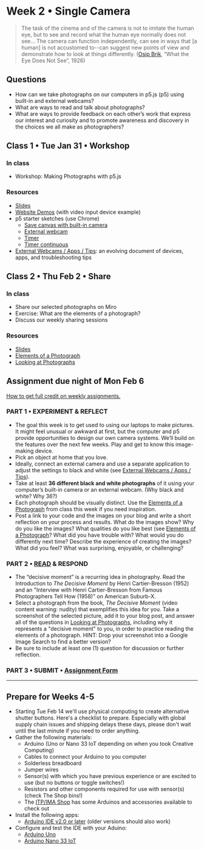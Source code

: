 # Week 2 • Single Camera

> The task of the cinema and of the camera is not to imitate the human eye, but to see and record what the human eye normally does not see… The camera can function independently, can see in ways that [a human] is not accustomed to--can suggest new points of view and demonstrate how to look at things differently. ([Osip Brik](https://en.wikipedia.org/wiki/Osip_Brik), “What the Eye Does Not See”, 1926)

## Questions
- How can we take photographs on our computers in p5.js (p5) using built-in and external webcams?
- What are ways to read and talk about photographs? 
- What are ways to provide feedback on each other’s work that express our interest and curiosity and to promote awareness and discovery in the choices we all make as photographers?

## Class 1 • Tue Jan 31 • Workshop

### In class
- Workshop: Making Photographs with p5.js

### Resources
- [Slides](https://drive.google.com/drive/u/1/folders/1bp6ZJ3krohBmhxB699nj1edjueV8w-EO)
- [Website Demos](https://ellennickles.github.io/demos/) (with video input device example)
- p5 starter sketches (use Chrome)
    - [Save canvas with built-in camera](https://editor.p5js.org/enickles/sketches/WohBZl9AG)
    - [External webcam](https://editor.p5js.org/enickles/sketches/Llj2-4m5n)
    - [Timer](https://editor.p5js.org/enickles/sketches/RtKPaJ2FO)
    - [Timer continuous](https://editor.p5js.org/enickles/sketches/Vqhz3i5Xj)
- [External Webcams / Apps / Tips](https://tinyurl.com/externalwebcams): an evolving document of devices, apps, and troubleshooting tips


## Class 2 • Thu Feb 2 • Share

### In class
- Share our selected photographs on Miro
- Exercise: What are the elements of a photograph?
- Discuss our weekly sharing sessions

### Resources
- [Slides](https://drive.google.com/drive/u/1/folders/1bp6ZJ3krohBmhxB699nj1edjueV8w-EO)
- [Elements of a Photograph](https://github.com/ellennickles/xphoto-s23/blob/main/resources/photograph-elements.md)
- [Looking at Photographs](https://github.com/ellennickles/xphoto-s23/blob/main/resources/looking-at-photographs.md) 


## Assignment due night of Mon Feb 6
[How to get full credit on weekly assignments.](https://github.com/ellennickles/xphoto-s23#overview-of-assignments) 

### PART 1 • EXPERIMENT & REFLECT
- The goal this week is to get used to using our laptops to make pictures. It might feel unusual or awkward at first, but the computer and p5 provide opportunities to design our own camera systems. We’ll build on the features over the next few weeks. Play and get to know this image-making device.
- Pick an object at home that you love. 
- Ideally, connect an external camera and use a separate application to adjust the settings to black and white (see [External Webcams / Apps / Tips](https://tinyurl.com/externalwebcams)).
- Take at least **36 different black and white photographs** of it using your computer’s built-in camera or an external webcam. (Why black and white? Why 36?)
- Each photograph should be visually distinct. Use the [Elements of a Photograph](https://github.com/ellennickles/xphoto-s23/blob/main/resources/photograph-elements.md) from class this week if you need inspiration. 
- Post a link to your code and the images on your blog and write a short reflection on your process and results. What do the images show? Why do you like the images? What qualities do you like best (see [Elements of a Photograph](https://github.com/ellennickles/xphoto-s23/blob/main/resources/photograph-elements.md)? What did you have trouble with? What would you do differently next time? Describe the experience of creating the images? What did you feel? What was surprising, enjoyable, or challenging?

### PART 2 • [READ](https://drive.google.com/drive/u/1/folders/1bp6ZJ3krohBmhxB699nj1edjueV8w-EO) & RESPOND
- The “decisive moment” is a recurring idea in photography. Read the Introduction to *The Decisive Moment* by Henri Cartier-Bresson (1952) and an "Interview with Henri Cartier-Bresson from Famous Photographers Tell How (1958)" on American Suburb-X. 
- Select a photograph from the book, *The Decisive Moment* (video content warning: nudity) that exemplifies this idea for you. Take a screenshot of the selected picture, add it to your blog post, and answer all of the questions in [Looking at Photographs](https://github.com/ellennickles/xphoto-s23/blob/main/resources/looking-at-photographs.md), including why it represents a "decisive moment" to you, in order to practice reading the elements of a photograph. HINT: Drop your screenshot into a Google Image Search to find a better version? 
- Be sure to include at least one (1) question for discussion or further reflection.

### PART 3 • SUBMIT • [Assignment Form](https://forms.gle/bT1L7qHnrvmQ23sN9)

___


## Prepare for Weeks 4-5 
- Starting Tue Feb 14 we'll use physical computing to create alternative shutter buttons. Here's a checklist to prepare. Especially with global supply chain issues and shipping delays these days, please don't wait until the last minute if you need to order anything.
- Gather the following materials:
    - Arduino (Uno or Nano 33 IoT depending on when you took Creative Computing)
    - Cables to connect your Arduino to you computer
    - Solderless breadboard
    - Jumper wires
    - Sensor(s) with which you have previous experience or are excited to use (but no buttons or toggle switches!)
    - Resistors and other components required for use with sensor(s) (check The Shop bins!)
    - The [ITP/IMA Shop](https://shop.itp.io/) has some Arduinos and accessories available to check out
- Install the following apps:
    - [Arduino IDE v2.0 or later](https://www.arduino.cc/en/software) (older versions should also work)
- Configure and test the IDE with your Aduino:
   - [Arduino Uno](https://docs.arduino.cc/software/ide-v1/tutorials/getting-started/cores/arduino-avr)
   - [Arduino Nano 33 IoT](https://docs.arduino.cc/software/ide-v1/tutorials/getting-started/cores/arduino-samd)
   

